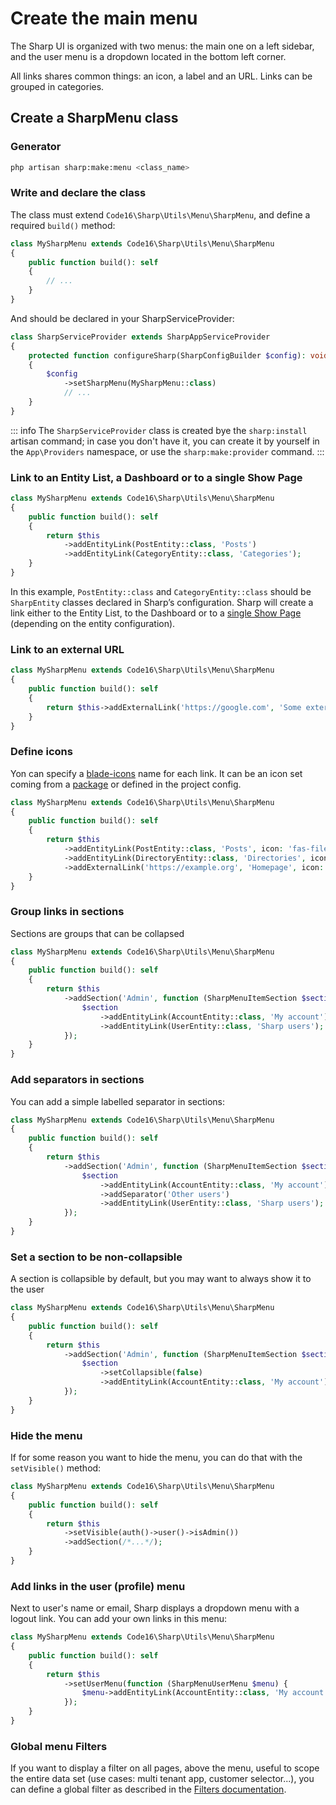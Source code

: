 # Create the main menu

The Sharp UI is organized with two menus: the main one on a left sidebar, and the user menu is a dropdown located in the bottom left corner.

All links shares common things: an icon, a label and an URL. Links can be grouped in categories.

## Create a SharpMenu class

### Generator

```bash
php artisan sharp:make:menu <class_name>
```

### Write and declare the class

The class must extend `Code16\Sharp\Utils\Menu\SharpMenu`, and define a required `build()` method:

```php
class MySharpMenu extends Code16\Sharp\Utils\Menu\SharpMenu
{
    public function build(): self
    {
        // ...
    }
}
```

And should be declared in your SharpServiceProvider:

```php
class SharpServiceProvider extends SharpAppServiceProvider
{
    protected function configureSharp(SharpConfigBuilder $config): void
    {
        $config
            ->setSharpMenu(MySharpMenu::class)
            // ...
    }
}
```

::: info
The `SharpServiceProvider` class is created bye the `sharp:install` artisan command; in case you don't have it, you can create it by yourself in the `App\Providers` namespace, or use the `sharp:make:provider` command.
:::

### Link to an Entity List, a Dashboard or to a single Show Page

```php
class MySharpMenu extends Code16\Sharp\Utils\Menu\SharpMenu
{
    public function build(): self
    {
        return $this
            ->addEntityLink(PostEntity::class, 'Posts')
            ->addEntityLink(CategoryEntity::class, 'Categories');
    }
}
```

In this example, `PostEntity::class` and `CategoryEntity::class` should be `SharpEntity` classes declared in Sharp’s configuration. Sharp will create a link either to the Entity List, to the Dashboard or to a [single Show Page](single-show.md) (depending on the entity configuration).

### Link to an external URL

```php
class MySharpMenu extends Code16\Sharp\Utils\Menu\SharpMenu
{
    public function build(): self
    {
        return $this->addExternalLink('https://google.com', 'Some external link');
    }
}
```

### Define icons

Yon can specify a [blade-icons](https://blade-ui-kit.com/blade-icons) name for each link. It can be an icon set coming from a [package](https://github.com/blade-ui-kit/blade-icons?tab=readme-ov-file#icon-packages) or defined in the project config.

```php
class MySharpMenu extends Code16\Sharp\Utils\Menu\SharpMenu
{
    public function build(): self
    {
        return $this
            ->addEntityLink(PostEntity::class, 'Posts', icon: 'fas-file')
            ->addEntityLink(DirectoryEntity::class, 'Directories', icon: 'heroicon-o-folder')
            ->addExternalLink('https://example.org', 'Homepage', icon: 'icon-logo'); // icon defined in the project (e.g. in resources/svg)
    }
}
```

### Group links in sections

Sections are groups that can be collapsed

```php
class MySharpMenu extends Code16\Sharp\Utils\Menu\SharpMenu
{
    public function build(): self
    {
        return $this
            ->addSection('Admin', function (SharpMenuItemSection $section) {
                $section
                    ->addEntityLink(AccountEntity::class, 'My account')
                    ->addEntityLink(UserEntity::class, 'Sharp users');
            });
    }
}
```

### Add separators in sections

You can add a simple labelled separator in sections:

```php
class MySharpMenu extends Code16\Sharp\Utils\Menu\SharpMenu
{
    public function build(): self
    {
        return $this
            ->addSection('Admin', function (SharpMenuItemSection $section) {
                $section
                    ->addEntityLink(AccountEntity::class, 'My account')
                    ->addSeparator('Other users')
                    ->addEntityLink(UserEntity::class, 'Sharp users');
            });
    }
}
```

### Set a section to be non-collapsible

A section is collapsible by default, but you may want to always show it to the user

```php
class MySharpMenu extends Code16\Sharp\Utils\Menu\SharpMenu
{
    public function build(): self
    {
        return $this
            ->addSection('Admin', function (SharpMenuItemSection $section) {
                $section
                    ->setCollapsible(false)
                    ->addEntityLink(AccountEntity::class, 'My account');
            });
    }
}
```

### Hide the menu

If for some reason you want to hide the menu, you can do that with the `setVisible()` method:

```php
class MySharpMenu extends Code16\Sharp\Utils\Menu\SharpMenu
{
    public function build(): self
    {
        return $this
            ->setVisible(auth()->user()->isAdmin())
            ->addSection(/*...*/);
    }
}
```

### Add links in the user (profile) menu

Next to user's name or email, Sharp displays a dropdown menu with a logout link. You can add your own links in this menu:

```php
class MySharpMenu extends Code16\Sharp\Utils\Menu\SharpMenu
{
    public function build(): self
    {
        return $this
            ->setUserMenu(function (SharpMenuUserMenu $menu) {
                $menu->addEntityLink(AccountEntity::class, 'My account');
            });
    }
}
```

### Global menu Filters

If you want to display a filter on all pages, above the menu, useful to scope the entire data set (use cases: multi tenant app, customer selector...), you can define a global filter as described in the [Filters documentation](filters.md#global-menu-filters).